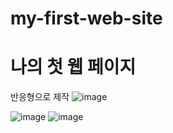 # my-first-web-site
# 나의 첫 웹 페이지
반응형으로 제작
![image](https://user-images.githubusercontent.com/104806801/204625653-ed672e1c-6abe-4beb-9a48-08528cd3c940.png)

![image](https://user-images.githubusercontent.com/104806801/204626033-269b6a5f-fbb3-4090-b516-bdcd48bbdd7f.png)
![image](https://user-images.githubusercontent.com/104806801/204626222-fe1357ea-5918-4106-85d7-e474f7f4eb4d.png)
